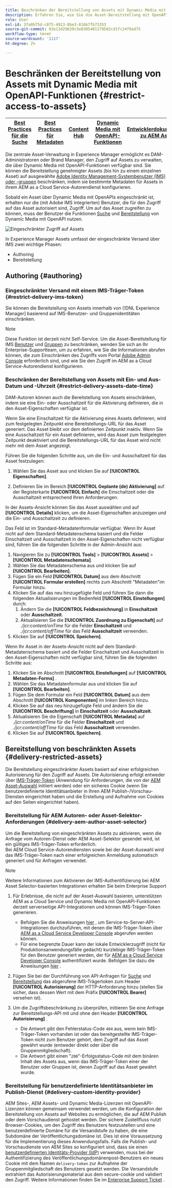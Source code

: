 ```yaml
---
title: Beschränken der Bereitstellung von Assets mit Dynamic Media mit OpenAPI-Funktionen
description: Erfahren Sie, wie Sie die Asset-Bereitstellung mit OpenAPI-Funktionen einschränken.
role: User
exl-id: 3fa0b75d-c8f5-4913-8be3-816b7fb73353
source-git-commit: 03e13d29629c5e0305401179502cd1fc24f9ad75
workflow-type: tm+mt
source-wordcount: '1117'
ht-degree: 2%

---
```


# Beschränken der Bereitstellung von Assets mit Dynamic Media mit OpenAPI-Funktionen {#restrict-access-to-assets}

| [Best Practices für die Suche](/help/assets/search-best-practices.md) | [Best Practices für Metadaten](/help/assets/metadata-best-practices.md) | [Content Hub](/help/assets/product-overview.md) | [Dynamic Media mit OpenAPI-Funktionen](/help/assets/dynamic-media-open-apis-overview.md) | [Entwicklerdokumentation zu AEM Assets](https://developer.adobe.com/experience-cloud/experience-manager-apis/) |
| ------------- | --------------------------- |---------|----|-----|

Die zentrale Asset-Verwaltung in Experience Manager ermöglicht es DAM-Administratoren oder Brand Manager, den Zugriff auf Assets zu verwalten, die über Dynamic Media mit OpenAPI-Funktionen verfügbar sind. Sie können die Bereitstellung genehmigter Assets (bis hin zu einem einzelnen Asset) auf ausgewählte [Adobe Identity Management-Systembenutzer (IMS) oder -gruppen](https://helpx.adobe.com/in/enterprise/using/users.html#user-mgt-strategy) beschränken, indem sie bestimmte Metadaten für Assets in ihrem AEM as a Cloud Service-Autorendienst konfigurieren.

Sobald ein Asset über Dynamic Media mit OpenAPIs eingeschränkt ist, erhalten nur die (mit Adobe IMS integrierten) Benutzer, die für den Zugriff auf das Asset autorisiert sind, Zugriff. Um auf das Asset zugreifen zu können, muss der Benutzer die Funktionen [Suche](search-assets-api.md) und [Bereitstellung](deliver-assets-apis.md) von Dynamic Media mit OpenAPI nutzen.

![Eingeschränkter Zugriff auf Assets](/help/assets/assets/restricted-access.png)

In Experience Manager Assets umfasst der eingeschränkte Versand über IMS zwei wichtige Phasen:

* Authoring
* Bereitstellung

## Authoring {#authoring}

### Eingeschränkter Versand mit einem IMS-Träger-Token {#restrict-delivery-ims-token}

Sie können die Bereitstellung von Assets innerhalb von [!DNL Experience Manager] basierend auf IMS-Benutzer- und Gruppenidentitäten einschränken.

>[!NOTE]
>
> Diese Funktion ist derzeit nicht Self-Service. Um die Asset-Bereitstellung für IMS [Benutzer](https://helpx.adobe.com/in/enterprise/using/manage-directory-users.html) und [Gruppen](https://helpx.adobe.com/in/enterprise/using/user-groups.html) zu beschränken, wenden Sie sich an Ihr Enterprise-Supportteam, um zu erfahren, wie Sie die Informationen abrufen können, die zum Einschränken des Zugriffs vom Portal [Adobe Admin Console](https://adminconsole.adobe.com/) erforderlich sind, und wie Sie den Zugriff im AEM as a Cloud Service-Autorendienst konfigurieren.

### Beschränken der Bereitstellung von Assets mit Ein- und Aus-Datum und -Uhrzeit {#restrict-delivery-assets-date-time}

DAM-Autoren können auch die Bereitstellung von Assets einschränken, indem sie eine Ein- oder Ausschaltzeit für die Aktivierung definieren, die in den Asset-Eigenschaften verfügbar ist.

Wenn Sie eine Einschaltzeit für die Aktivierung eines Assets definieren, wird zum festgelegten Zeitpunkt eine Bereitstellungs-URL für das Asset generiert. Das Asset bleibt vor dem definierten Zeitpunkt inaktiv. Wenn Sie eine Ausschaltzeit für ein Asset definieren, wird das Asset zum festgelegten Zeitpunkt deaktiviert und die Bereitstellungs-URL für das Asset wird nicht mehr mit dem Asset angezeigt.

Führen Sie die folgenden Schritte aus, um die Ein- und Ausschaltzeit für das Asset festzulegen:

1. Wählen Sie das Asset aus und klicken Sie auf **[!UICONTROL Eigenschaften]**.

1. Definieren Sie im Bereich **[!UICONTROL Geplante (de) Aktivierung]** auf der Registerkarte **[!UICONTROL Einfach]** die Einschaltzeit oder die Ausschaltzeit entsprechend Ihren Anforderungen.

In der Assets-Ansicht können Sie das Asset auswählen und auf **[!UICONTROL Details]** klicken, um die Asset-Eigenschaften anzuzeigen und die Ein- und Ausschaltzeit zu definieren.

Das Feld ist im Standard-Metadatenformular verfügbar. Wenn Ihr Asset nicht auf dem Standard-Metadatenschema basiert und die Felder Einschaltzeit und Ausschaltzeit in den Asset-Eigenschaften nicht verfügbar sind, führen Sie die folgenden Schritte in der Admin-Ansicht aus:

1. Navigieren Sie zu **[!UICONTROL Tools]** > **[!UICONTROL Assets]** > **[!UICONTROL Metadatenschemata]**.
1. Wählen Sie das Metadatenschema aus und klicken Sie auf **[!UICONTROL Bearbeiten]**.
1. Fügen Sie ein Feld **[!UICONTROL Datum]** aus dem Abschnitt **[!UICONTROL Formular erstellen]** rechts zum Abschnitt &quot;Metadaten&quot;im Formular hinzu.
1. Klicken Sie auf das neu hinzugefügte Feld und führen Sie dann die folgenden Aktualisierungen im Bedienfeld **[!UICONTROL Einstellungen]** durch:
   1. Ändern Sie die **[!UICONTROL Feldbezeichnung]** in **Einschaltzeit** oder **Ausschaltzeit**.
   1. Aktualisieren Sie die **[!UICONTROL Zuordnung zu Eigenschaft]** auf _./jcr:content/onTime_ für die Felder **Einschaltzeit** und _./jcr:content/offTime_ für das Feld **Ausschaltzeit** verwenden.
1. Klicken Sie auf **[!UICONTROL Speichern]**.

Wenn Ihr Asset in der Assets-Ansicht nicht auf dem Standard-Metadatenschema basiert und die Felder Einschaltzeit und Ausschaltzeit in den Asset-Eigenschaften nicht verfügbar sind, führen Sie die folgenden Schritte aus:

1. Klicken Sie im Abschnitt **[!UICONTROL Einstellungen]** auf **[!UICONTROL Metadaten-Forms]** .
1. Wählen Sie das Metadatenformular aus und klicken Sie auf **[!UICONTROL Bearbeiten]**.
1. Fügen Sie dem Formular ein Feld **[!UICONTROL Datum]** aus dem Abschnitt **[!UICONTROL Komponenten]** im linken Bereich hinzu.
1. Klicken Sie auf das neu hinzugefügte Feld und ändern Sie die **[!UICONTROL Beschriftung]** in **Einschaltzeit** oder **Ausschaltzeit**.
1. Aktualisieren Sie die Eigenschaft **[!UICONTROL Metadata]** auf _./jcr:content/onTime_ für die Felder **Einschaltzeit** und _./jcr:content/offTime_ für das Feld **Ausschaltzeit** verwenden.
1. Klicken Sie auf **[!UICONTROL Speichern]**.



## Bereitstellung von beschränkten Assets {#delivery-restricted-assets}

Die Bereitstellung eingeschränkter Assets basiert auf einer erfolgreichen Autorisierung für den Zugriff auf Assets. Die Autorisierung erfolgt entweder über [IMS-Träger-Token](https://developer.adobe.com/developer-console/docs/guides/authentication/UserAuthentication/IMS/) (Anwendung für Anforderungen, die von der [AEM Asset-Auswahl](https://experienceleague.adobe.com/en/docs/experience-manager-cloud-service/content/assets/manage/asset-selector/overview-asset-selector) initiiert werden) oder ein sicheres Cookie (wenn Sie benutzerdefinierte Identitätsanbieter in Ihren AEM Publish-/Vorschau-Diensten eingerichtet haben und die Erstellung und Aufnahme von Cookies auf den Seiten eingerichtet haben).

### Bereitstellung für AEM Autoren- oder Asset-Selektor-Anforderungen {#delivery-aem-author-asset-selector}

Um die Bereitstellung von eingeschränkten Assets zu aktivieren, wenn die Anfrage vom Autoren-Dienst oder AEM Asset-Selektor gesendet wird, ist ein gültiges IMS-Träger-Token erforderlich.\
Bei AEM Cloud Service-Autorendiensten sowie bei der Asset-Auswahl wird das IMS-Träger-Token nach einer erfolgreichen Anmeldung automatisch generiert und für Anfragen verwendet.

>[!NOTE]
>
>Weitere Informationen zum Aktivieren der IMS-Authentifizierung bei AEM Asset Selector-basierten Integrationen erhalten Sie beim Enterprise Support

1. Für Erlebnisse, die nicht auf der Asset-Auswahl basieren, unterstützen AEM as a Cloud Service und Dynamic Media mit OpenAPI-Funktionen derzeit serverseitige API-Integrationen und können IMS-Träger-Token generieren.
   * Befolgen Sie die Anweisungen [hier](https://experienceleague.adobe.com/en/docs/experience-manager-cloud-service/content/implementing/developing/generating-access-tokens-for-server-side-apis#the-server-to-server-flow) , um Service-to-Server-API-Integrationen durchzuführen, mit denen die IMS-Träger-Token über [AEM as a Cloud Service Developer Console](https://experienceleague.adobe.com/en/docs/experience-manager-cloud-service/content/implementing/developing/development-guidelines#crxde-lite-and-developer-console) abgerufen werden können.
   * Für eine begrenzte Dauer kann der lokale Entwicklerzugriff (nicht für Produktionsanwendungsfälle gedacht) kurzlebige IMS-Träger-Token für den Benutzer generiert werden, der für [AEM as a Cloud Service Developer Console](https://experienceleague.adobe.com/en/docs/experience-manager-cloud-service/content/implementing/developing/development-guidelines#crxde-lite-and-developer-console) authentifiziert wurde. Befolgen Sie dazu die Anweisungen [hier](https://experienceleague.adobe.com/en/docs/experience-manager-cloud-service/content/implementing/developing/generating-access-tokens-for-server-side-apis#developer-flow) .

1. Fügen Sie bei der Durchführung von API-Anfragen für [Suche](search-assets-api.md) und [Bereitstellung](deliver-assets-apis.md) das abgerufene IMS-Trägertoken zum Header **[!UICONTROL Autorisierung]** der HTTP-Anforderung hinzu (stellen Sie sicher, dass dessen Wert mit dem Präfix **[!UICONTROL Bearer]** versehen ist).

1. Um die Zugriffsbeschränkung zu überprüfen, initiieren Sie eine Anfrage zur Bereitstellungs-API mit und ohne den Header **[!UICONTROL Autorisierung]** .
   * Die Antwort gibt den Fehlerstatus-Code `404` aus, wenn kein IMS-Träger-Token vorhanden ist oder das bereitgestellte IMS-Träger-Token nicht zum Benutzer gehört, dem Zugriff auf das Asset gewährt wurde (entweder direkt oder über die Gruppenmitgliedschaft).
   * Die Antwort gibt einen &quot;`200`&quot;-Erfolgsstatus-Code mit dem binären Inhalt des Assets aus, wenn das IMS-Träger-Token einer der Benutzer oder Gruppen ist, denen Zugriff auf das Asset gewährt wurde.

### Bereitstellung für benutzerdefinierte Identitätsanbieter im Publish-Dienst {#delivery-custom-identity-provider}

AEM Sites-, AEM Assets- und Dynamic Media-Lizenzen mit OpenAPI-Lizenzen können gemeinsam verwendet werden, um die Konfiguration der Bereitstellung von Assets auf Websites zu ermöglichen, die auf AEM Publish oder dem Vorschaudienst gehostet werden. Der sichere Zustellfluss nutzt Browser-Cookies, um den Zugriff des Benutzers festzustellen und eine benutzerdefinierte Domäne für die Versandstufe zu haben, die eine Subdomäne der Veröffentlichungsdomäne ist. Dies ist eine Voraussetzung für die Implementierung dieses Anwendungsfalls. Falls die Publish- und Vorschaudienste von AEM Sites so konfiguriert sind, dass sie einen [benutzerdefinierten Identitäts-Provider (IdP)](https://experienceleague.adobe.com/de/docs/experience-manager-learn/cloud-service/authentication/saml-2-0) verwenden, muss bei der Authentifizierung des Veröffentlichungsdomänenpost-Benutzers ein neues Cookie mit dem Namen `delivery-token` zur Aufnahme der Gruppenmitgliedschaft des Benutzers gesetzt werden. Die Versandstufe extrahiert das Autorisierungsmaterial aus dem secure-cookie und validiert den Zugriff. Weitere Informationen finden Sie im [Enterprise Support Ticket](/help/assets/dynamic-media-open-apis-overview.md#how-to-enable-the-dynamic-media-with-openapi-capabilities) .
